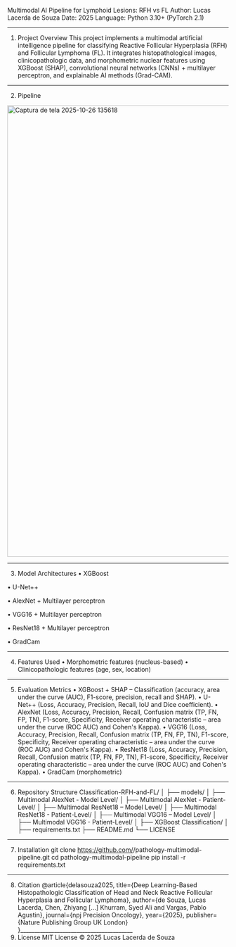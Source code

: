 Multimodal AI Pipeline for Lymphoid Lesions: RFH vs FL
Author: Lucas Lacerda de Souza
Date: 2025
Language: Python 3.10+ (PyTorch 2.1)
________________________________________
1. Project Overview
This project implements a multimodal artificial intelligence pipeline for classifying Reactive Follicular Hyperplasia (RFH) and Follicular Lymphoma (FL).
It integrates histopathological images, clinicopathologic data, and morphometric nuclear features using XGBoost (SHAP), convolutional neural networks (CNNs) + multilayer perceptron, and explainable AI methods (Grad-CAM).
________________________________________
2. Pipeline
 <img width="1317" height="1026" alt="Captura de tela 2025-10-26 135618" src="https://github.com/user-attachments/assets/4d637290-0570-41d6-b5bb-0ec6b5c1a36f" />

________________________________________
3. Model Architectures
•	XGBoost

•	U-Net++

•	AlexNet + Multilayer perceptron

•	VGG16 + Multilayer perceptron

•	ResNet18 + Multilayer perceptron

•	GradCam
________________________________________
4. Features Used
•	Morphometric features (nucleus-based)
•	Clinicopathologic features (age, sex, location)
________________________________________
5. Evaluation Metrics
•	XGBoost + SHAP – Classification (accuracy, area under the curve (AUC), F1-score, precision, recall and SHAP).
•	U-Net++ (Loss, Accuracy, Precision, Recall, IoU and Dice coefficient).
•	AlexNet (Loss, Accuracy, Precision, Recall, Confusion matrix (TP, FN, FP, TN), F1-score, Specificity, Receiver operating characteristic – area under the curve (ROC AUC) and Cohen's Kappa).
•	VGG16 (Loss, Accuracy, Precision, Recall, Confusion matrix (TP, FN, FP, TN), F1-score, Specificity, Receiver operating characteristic – area under the curve (ROC AUC) and Cohen's Kappa).
•	ResNet18 (Loss, Accuracy, Precision, Recall, Confusion matrix (TP, FN, FP, TN), F1-score, Specificity, Receiver operating characteristic – area under the curve (ROC AUC) and Cohen's Kappa).
•	GradCam (morphometric)
________________________________________
6. Repository Structure
Classification-RFH-and-FL/
│
├── models/
│   ├── Multimodal AlexNet - Model Level/
│   ├── Multimodal AlexNet - Patient-Level/
│   ├── Multimodal ResNet18 – Model Level/
│   ├── Multimodal ResNet18 - Patient-Level/
│   ├── Multimodal VGG16 – Model Level/
│   ├── Multimodal VGG16 - Patient-Level/
│   ├── XGBoost Classification/
│
├── requirements.txt
├── README.md
└── LICENSE
________________________________________
7. Installation
git clone https://github.com/<your-username>/pathology-multimodal-pipeline.git
cd pathology-multimodal-pipeline
pip install -r requirements.txt
________________________________________
8. Citation
@article{delasouza2025,
  title={Deep Learning-Based Histopathologic Classification of Head and Neck Reactive Follicular Hyperplasia and Follicular Lymphoma},
  author={de Souza, Lucas Lacerda, Chen, Zhiyang […] Khurram, Syed Ali and Vargas, Pablo Agustin},
  journal={npj Precision Oncology},
  year={2025},
  publisher={Nature Publishing Group UK London}
}________________________________________
9. License
MIT License © 2025 Lucas Lacerda de Souza

